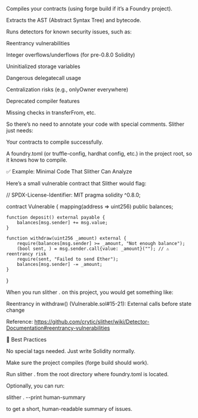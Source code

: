 Compiles your contracts (using forge build if it’s a Foundry project).

Extracts the AST (Abstract Syntax Tree) and bytecode.

Runs detectors for known security issues, such as:

Reentrancy vulnerabilities

Integer overflows/underflows (for pre-0.8.0 Solidity)

Uninitialized storage variables

Dangerous delegatecall usage

Centralization risks (e.g., onlyOwner everywhere)

Deprecated compiler features

Missing checks in transferFrom, etc.

So there’s no need to annotate your code with special comments.
Slither just needs:

Your contracts to compile successfully.

A foundry.toml (or truffle-config, hardhat config, etc.) in the project root, so it knows how to compile.

✅ Example: Minimal Code That Slither Can Analyze

Here’s a small vulnerable contract that Slither would flag:

// SPDX-License-Identifier: MIT
pragma solidity ^0.8.0;

contract Vulnerable {
    mapping(address => uint256) public balances;

    function deposit() external payable {
        balances[msg.sender] += msg.value;
    }

    function withdraw(uint256 _amount) external {
        require(balances[msg.sender] >= _amount, "Not enough balance");
        (bool sent, ) = msg.sender.call{value: _amount}(""); // ⚠️ reentrancy risk
        require(sent, "Failed to send Ether");
        balances[msg.sender] -= _amount;
    }
}


When you run slither . on this project, you would get something like:

Reentrancy in withdraw() (Vulnerable.sol#15-21):
        External calls before state change

Reference: https://github.com/crytic/slither/wiki/Detector-Documentation#reentrancy-vulnerabilities

📌 Best Practices

No special tags needed. Just write Solidity normally.

Make sure the project compiles (forge build should work).

Run slither . from the root directory where foundry.toml is located.

Optionally, you can run:

slither . --print human-summary


to get a short, human-readable summary of issues.
